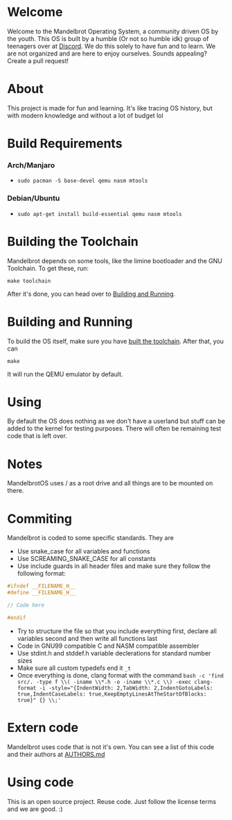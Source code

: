 # Welcome
Welcome to the Mandelbrot Operating System, a community driven OS by the youth. 
This OS is built by a humble (Or not so humble idk) group of teenagers over at [Discord](https://discord.gg/W523cD3Q3P). 
We do this solely to have fun and to learn. 
We are not organized and are here to enjoy ourselves. 
Sounds appealing? Create a pull request!

# About 
This project is made for fun and learning.
It's like tracing OS history, but with modern knowledge and without a lot of budget lol

# Build Requirements

### Arch/Manjaro
- `sudo pacman -S base-devel qemu nasm mtools`

### Debian/Ubuntu
- `sudo apt-get install build-essential qemu nasm mtools`

# Building the Toolchain
Mandelbrot depends on some tools, like the limine bootloader and the GNU Toolchain. To get these, run: 
```
make toolchain
```  

After it's done, you can head over to [Building and Running](#building-and-running).

# Building and Running
To build the OS itself, make sure you have [built the toolchain](#building-the-toolchain). After that, you can

```
make
```   
It will run the QEMU emulator by default.   

# Using
By default the OS does nothing as we don't have a userland but stuff can be added to the kernel for testing purposes. There will often be remaining test code that is left over.

# Notes
MandelbrotOS uses / as a root drive and all things are to be mounted on there.

# Commiting
Mandelbrot is coded to some specific standards. They are

- Use snake\_case for all variables and functions  
- Use SCREAMING\_SNAKE\_CASE for all constants  
- Use include guards in all header files and make sure they follow the following format:
```c
#ifndef __FILENAME_H__
#define __FILENAME_H__

// Code here

#endif

```   
- Try to structure the file so that you include everything first, declare all variables second and then write all functions last   
- Code in GNU99 compatible C and NASM compatible assembler
- Use stdint.h and stddef.h variable declerations for standard number sizes
- Make sure all custom typedefs end it `_t` 
- Once everything is done, clang format with the command `bash -c 'find src/. -type f \\( -iname \\*.h -o -iname \\*.c \\) -exec clang-format -i -style="{IndentWidth: 2,TabWidth: 2,IndentGotoLabels: true,IndentCaseLabels: true,KeepEmptyLinesAtTheStartOfBlocks: true}" {} \\;'`


# Extern code
Mandelbrot uses code that is not it's own. You can see a list of this code and their authors at [AUTHORS.md](/AUTHORS.md)

# Using code
This is an open source project. Reuse code. Just follow the license terms and we are good. :)

